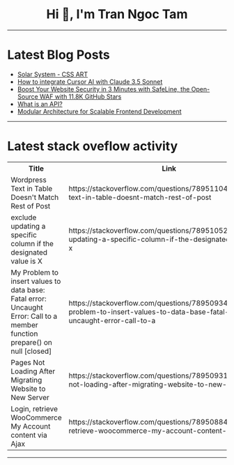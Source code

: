 <h1 align="center">Hi 👋, I'm Tran Ngoc Tam</h1>

---

# Latest Blog Posts 
<!-- BLOG-POST-LIST:START -->
- [Solar System - CSS ART](https://dev.to/pinky057/solar-system-css-art-5c0o)
- [How to integrate Cursor AI with Claude 3.5 Sonnet](https://dev.to/ashinno/how-to-integrate-cursor-ai-with-claude-35-sonnet-8ih)
- [Boost Your Website Security in 3 Minutes with SafeLine, the Open-Source WAF with 11.8K GitHub Stars](https://dev.to/lulu_liu_c90f973e2f954d7f/boost-your-website-security-in-3-minutes-with-safeline-the-open-source-waf-with-118k-github-stars-4314)
- [What is an API?](https://dev.to/praveensriram01/what-is-an-api-3501)
- [Modular Architecture for Scalable Frontend Development](https://dev.to/amirrezasalimi/modular-architecture-for-scalable-frontend-development-2emb)
<!-- BLOG-POST-LIST:END -->

---

# Latest stack oveflow activity
<table>
  <tr><th>Title</th><th>Link</th></tr>
  <!-- STACKOVERFLOW:START --><tr><td>Wordpress Text in Table Doesn&#39;t Match Rest of Post</td><td>https://stackoverflow.com/questions/78951104/wordpress-text-in-table-doesnt-match-rest-of-post</td></tr><tr><td>exclude updating a specific column if the designated value is X</td><td>https://stackoverflow.com/questions/78951052/exclude-updating-a-specific-column-if-the-designated-value-is-x</td></tr><tr><td>My Problem to insert values to data base: Fatal error: Uncaught Error: Call to a member function prepare&lpar;&rpar; on null [closed]</td><td>https://stackoverflow.com/questions/78950934/my-problem-to-insert-values-to-data-base-fatal-error-uncaught-error-call-to-a</td></tr><tr><td>Pages Not Loading After Migrating Website to New Server</td><td>https://stackoverflow.com/questions/78950931/pages-not-loading-after-migrating-website-to-new-server</td></tr><tr><td>Login, retrieve WooCommerce My Account content via Ajax</td><td>https://stackoverflow.com/questions/78950884/login-retrieve-woocommerce-my-account-content-via-ajax</td></tr><!-- STACKOVERFLOW:END -->
</table>

---


